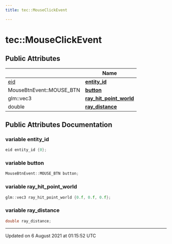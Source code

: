 ```yaml
---
title: tec::MouseClickEvent

---
```


# tec::MouseClickEvent





## Public Attributes

|                | Name           |
| -------------- | -------------- |
| [eid](/engine/Namespaces/namespacetec/#typedef-eid) | **[entity_id](/engine/Classes/structtec_1_1_mouse_click_event/#variable-entity_id)**  |
| MouseBtnEvent::MOUSE_BTN | **[button](/engine/Classes/structtec_1_1_mouse_click_event/#variable-button)**  |
| glm::vec3 | **[ray_hit_point_world](/engine/Classes/structtec_1_1_mouse_click_event/#variable-ray_hit_point_world)**  |
| double | **[ray_distance](/engine/Classes/structtec_1_1_mouse_click_event/#variable-ray_distance)**  |

## Public Attributes Documentation

### variable entity_id

```cpp
eid entity_id {0};
```


### variable button

```cpp
MouseBtnEvent::MOUSE_BTN button;
```


### variable ray_hit_point_world

```cpp
glm::vec3 ray_hit_point_world {0.f, 0.f, 0.f};
```


### variable ray_distance

```cpp
double ray_distance;
```


-------------------------------

Updated on  6 August 2021 at 01:15:52 UTC